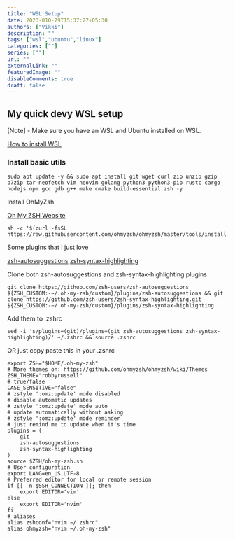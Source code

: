 ```yaml
---
title: "WSL Setup"
date: 2023-010-29T15:37:27+05:30
authors: ["Vikki"]
description: ""
tags: ["wsl","ubuntu","linux"]
categories: [""]
series: [""]
url: ""
externalLink: ""
featuredImage: ""
disableComments: true
draft: false
---
```


## My quick devy WSL setup

[Note] - Make sure you have an WSL and Ubuntu installed on WSL.

[How to install WSL](https://learn.microsoft.com/en-us/windows/wsl/install)


### Install basic utils

```
sudo apt update -y && sudo apt install git wget curl zip unzip gzip p7zip tar neofetch vim neovim golang python3 python3-pip rustc cargo nodejs npm gcc gdb g++ make cmake build-essential zsh -y
```
Install OhMyZsh

[Oh My ZSH Website](https://ohmyz.sh/)


```
sh -c '$(curl -fsSL https://raw.githubusercontent.com/ohmyzsh/ohmyzsh/master/tools/install.sh)'
```

Some plugins that I just love

[zsh-autosuggestions](https://github.com/zsh-users/zsh-autosuggestions/blob/master/INSTALL.md#oh-my-zsh)
[zsh-syntax-highlighting](https://github.com/zsh-users/zsh-syntax-highlighting/blob/master/INSTALL.md)

Clone both zsh-autosuggestions and zsh-syntax-highlighting plugins

```
git clone https://github.com/zsh-users/zsh-autosuggestions ${ZSH_CUSTOM:-~/.oh-my-zsh/custom}/plugins/zsh-autosuggestions && git clone https://github.com/zsh-users/zsh-syntax-highlighting.git ${ZSH_CUSTOM:-~/.oh-my-zsh/custom}/plugins/zsh-syntax-highlighting
```

Add them to .zshrc

```
sed -i 's/plugins=(git)/plugins=(git zsh-autosuggestions zsh-syntax-highlighting)/' ~/.zshrc && source .zshrc
```

OR just copy paste this in your .zshrc

```
export ZSH="$HOME/.oh-my-zsh"
# More themes on: https://github.com/ohmyzsh/ohmyzsh/wiki/Themes
ZSH_THEME="robbyrussell"
# true/false
CASE_SENSITIVE="false"
# zstyle ':omz:update' mode disabled
# disable automatic updates
# zstyle ':omz:update' mode auto
# update automatically without asking
# zstyle ':omz:update' mode reminder
# just remind me to update when it's time
plugins = (
	git
	zsh-autosuggestions
	zsh-syntax-highlighting
)
source $ZSH/oh-my-zsh.sh
# User configuration
export LANG=en_US.UTF-8
# Preferred editor for local or remote session
if [[ -n $SSH_CONNECTION ]]; then
	export EDITOR='vim'
else
	export EDITOR='nvim'
fi
# aliases
alias zshconf="nvim ~/.zshrc"
alias ohmyzsh="nvim ~/.oh-my-zsh"
```